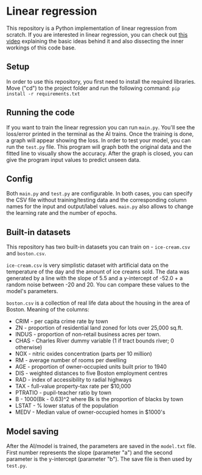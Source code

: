 # Linear regression
This repository is a Python implementation of linear regression from scratch. If you are interested in linear regression, you can check out [this video]() explaining the basic ideas behind it and also dissecting the inner workings of this code base.

## Setup
In order to use this repository, you first need to install the required libraries. Move ("cd") to the project folder and run the following command: `pip install -r requirements.txt`

## Running the code
If you want to train the linear regression you can run `main.py`. You'll see the loss/error printed in the terminal as the AI trains. Once the training is done, a graph will appear showing the loss. In order to test your model, you can run the `test.py` file. This program will graph both the original data and the fitted line to visually show the accuracy. After the graph is closed, you can give the program input values to predict unseen data.

## Config
Both `main.py` and `test.py` are configurable. In both cases, you can specify the CSV file without training/testing data and the corresponding column names for the input and output/label values. `main.py` also allows to change the learning rate and the number of epochs.

## Built-in datasets
This repository has two built-in datasets you can train on - `ice-cream.csv` and `boston.csv`. 

`ice-cream.csv` is very simplistic dataset with artificial data on the temperature of the day and the amount of ice creams sold. The data was generated by a line with the slope of 5.5 and a y-intercept of -52.0 + a random noise between -20 and 20. You can compare these values to the model's parameters.

`boston.csv` is a collection of real life data about the housing in the area of Boston. Meaning of the columns:
- CRIM - per capita crime rate by town
- ZN - proportion of residential land zoned for lots over 25,000 sq.ft.
- INDUS - proportion of non-retail business acres per town.
- CHAS - Charles River dummy variable (1 if tract bounds river; 0 otherwise)
- NOX - nitric oxides concentration (parts per 10 million)
- RM - average number of rooms per dwelling
- AGE - proportion of owner-occupied units built prior to 1940
- DIS - weighted distances to five Boston employment centres
- RAD - index of accessibility to radial highways
- TAX - full-value property-tax rate per $10,000
- PTRATIO - pupil-teacher ratio by town
- B - 1000(Bk - 0.63)^2 where Bk is the proportion of blacks by town
- LSTAT - % lower status of the population
- MEDV - Median value of owner-occupied homes in $1000's

## Model saving
After the AI/model is trained, the parameters are saved in the `model.txt` file. First number represents the slope (parameter "a") and the second parameter is the y-intercept (parameter "b"). The save file is then used by `test.py`.